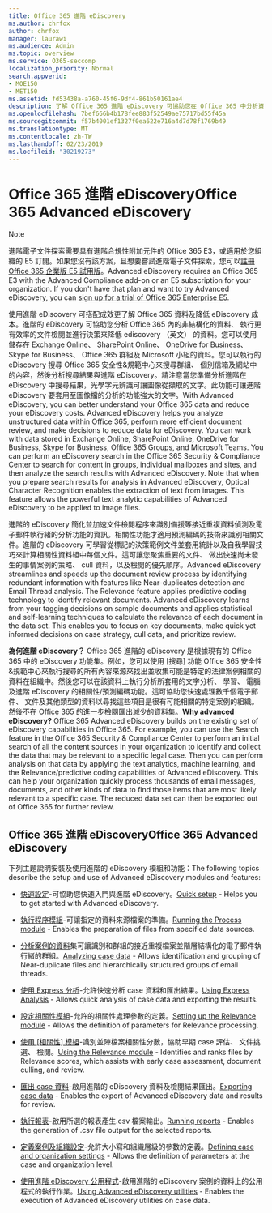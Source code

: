 ```yaml
---
title: Office 365 進階 eDiscovery
ms.author: chrfox
author: chrfox
manager: laurawi
ms.audience: Admin
ms.topic: overview
ms.service: O365-seccomp
localization_priority: Normal
search.appverid:
- MOE150
- MET150
ms.assetid: fd53438a-a760-45f6-9df4-861b50161ae4
description: 了解 Office 365 進階 eDiscovery 可協助您在 Office 365 中分析資料、 簡化文件檢閱 （英文），並制定決策有效率 ediscovery （英文）。
ms.openlocfilehash: 7bef666b4b178fee883f52549ae75717bd55f45a
ms.sourcegitcommit: f57b4001ef1327f0ea622e716a4d7d78f1769b49
ms.translationtype: MT
ms.contentlocale: zh-TW
ms.lasthandoff: 02/23/2019
ms.locfileid: "30219273"
---
```

# <a name="office-365-advanced-ediscovery"></a><span data-ttu-id="6a96c-103">Office 365 進階 eDiscovery</span><span class="sxs-lookup"><span data-stu-id="6a96c-103">Office 365 Advanced eDiscovery</span></span>

> [!NOTE]
> <span data-ttu-id="6a96c-p101">進階電子文件探索需要具有進階合規性附加元件的 Office 365 E3，或適用於您組織的 E5 訂閱。如果您沒有該方案，且想要嘗試進階電子文件探索，您可以[註冊 Office 365 企業版 E5 試用版](https://go.microsoft.com/fwlink/p/?LinkID=698279)。</span><span class="sxs-lookup"><span data-stu-id="6a96c-p101">Advanced eDiscovery requires an Office 365 E3 with the Advanced Compliance add-on or an E5 subscription for your organization. If you don't have that plan and want to try Advanced eDiscovery, you can [sign up for a trial of Office 365 Enterprise E5](https://go.microsoft.com/fwlink/p/?LinkID=698279).</span></span> 
  
<span data-ttu-id="6a96c-p102">使用進階 eDiscovery 可搭配成效更了解 Office 365 資料及降低 eDiscovery 成本。進階的 eDiscovery 可協助您分析 Office 365 內的非結構化的資料、 執行更有效率的文件檢閱並進行決策來降低 ediscovery （英文） 的資料。您可以使用儲存在 Exchange Online、 SharePoint Online、 OneDrive for Business、 Skype for Business、 Office 365 群組及 Microsoft 小組的資料。您可以執行的 eDiscovery 搜尋 Office 365 安全性&amp;規範中心來搜尋群組、 個別信箱及網站中的內容，然後分析搜尋結果與進階 eDiscovery。請注意當您準備分析進階在 eDiscovery 中搜尋結果，光學字元辨識可讓圖像從擷取的文字。此功能可讓進階 eDiscovery 要套用至圖像檔的分析的功能強大的文字。</span><span class="sxs-lookup"><span data-stu-id="6a96c-p102">With Advanced eDiscovery, you can better understand your Office 365 data and reduce your eDiscovery costs. Advanced eDiscovery helps you analyze unstructured data within Office 365, perform more efficient document review, and make decisions to reduce data for eDiscovery. You can work with data stored in Exchange Online, SharePoint Online, OneDrive for Business, Skype for Business, Office 365 Groups, and Microsoft Teams. You can perform an eDiscovery search in the Office 365 Security &amp; Compliance Center to search for content in groups, individual mailboxes and sites, and then analyze the search results with Advanced eDiscovery. Note that when you prepare search results for analysis in Advanced eDiscovery, Optical Character Recognition enables the extraction of text from images. This feature allows the powerful text analytic capabilities of Advanced eDiscovery to be applied to image files.</span></span>
  
<span data-ttu-id="6a96c-p103">進階的 eDiscovery 簡化並加速文件檢閱程序來識別備援等接近重複資料偵測及電子郵件執行緒的分析功能的資訊。相關性功能才適用預測編碼的技術來識別相關文件。進階的 eDiscovery 可學習從標記的決策範例文件並套用統計以及自我學習技巧來計算相關性資料組中每個文件。這可讓您聚焦重要的文件、 做出快速尚未發生的事情案例的策略、 cull 資料，以及檢閱的優先順序。</span><span class="sxs-lookup"><span data-stu-id="6a96c-p103">Advanced eDiscovery streamlines and speeds up the document review process by identifying redundant information with features like Near-duplicates detection and Email Thread analysis. The Relevance feature applies predictive coding technology to identify relevant documents. Advanced eDiscovery learns from your tagging decisions on sample documents and applies statistical and self-learning techniques to calculate the relevance of each document in the data set. This enables you to focus on key documents, make quick yet informed decisions on case strategy, cull data, and prioritize review.</span></span>
  
 <span data-ttu-id="6a96c-p104">**為何進階 eDiscovery？** Office 365 進階的 eDiscovery 是根據現有的 Office 365 中的 eDiscovery 功能集。例如，您可以使用 [搜尋] 功能 Office 365 安全性&amp;規範中心來執行搜尋的所有內容來源來找出並收集可能是特定的法律案例相關的資料在組織中。然後您可以在該資料上執行分析所套用的文字分析、 學習、 電腦及進階 eDiscovery 的相關性/預測編碼功能。這可協助您快速處理數千個電子郵件、 文件及其他類型的資料以尋找這些項目是很有可能相關的特定案例的組織。然後不在 Office 365 的進一步檢閱匯出減少的資料集。</span><span class="sxs-lookup"><span data-stu-id="6a96c-p104">**Why advanced eDiscovery?** Office 365 Advanced eDiscovery builds on the existing set of eDiscovery capabilities in Office 365. For example, you can use the Search feature in the Office 365 Security &amp; Compliance Center to perform an initial search of all the content sources in your organization to identify and collect the data that may be relevant to a specific legal case. Then you can perform analysis on that data by applying the text analytics, machine learning, and the Relevance/predictive coding capabilities of Advanced eDiscovery. This can help your organization quickly process thousands of email messages, documents, and other kinds of data to find those items that are most likely relevant to a specific case. The reduced data set can then be exported out of Office 365 for further review.</span></span> 
  
## <a name="office-365-advanced-ediscovery"></a><span data-ttu-id="6a96c-122">Office 365 進階 eDiscovery</span><span class="sxs-lookup"><span data-stu-id="6a96c-122">Office 365 Advanced eDiscovery</span></span>

<span data-ttu-id="6a96c-123">下列主題說明安裝及使用進階的 eDiscovery 模組和功能：</span><span class="sxs-lookup"><span data-stu-id="6a96c-123">The following topics describe the setup and use of Advanced eDiscovery modules and features:</span></span>
  
- <span data-ttu-id="6a96c-124">[快速設定](quick-setup-for-advanced-ediscovery.md)-可協助您快速入門與進階 eDiscovery。</span><span class="sxs-lookup"><span data-stu-id="6a96c-124">[Quick setup](quick-setup-for-advanced-ediscovery.md) - Helps you to get started with Advanced eDiscovery.</span></span> 
    
- <span data-ttu-id="6a96c-125">[執行程序模組](run-the-process-module-in-advanced-ediscovery.md)-可讓指定的資料來源檔案的準備。</span><span class="sxs-lookup"><span data-stu-id="6a96c-125">[Running the Process module](run-the-process-module-in-advanced-ediscovery.md) - Enables the preparation of files from specified data sources.</span></span> 
    
- <span data-ttu-id="6a96c-126">[分析案例的資料](analyze-case-data-with-advanced-ediscovery.md)集可讓識別和群組的接近重複檔案並階層結構化的電子郵件執行緒的群組。</span><span class="sxs-lookup"><span data-stu-id="6a96c-126">[Analyzing case data](analyze-case-data-with-advanced-ediscovery.md) - Allows identification and grouping of Near-duplicate files and hierarchically structured groups of email threads.</span></span> 

- <span data-ttu-id="6a96c-127">[使用 Express 分析](use-express-analysis-in-advanced-ediscovery.md)-允許快速分析 case 資料和匯出結果。</span><span class="sxs-lookup"><span data-stu-id="6a96c-127">[Using Express Analysis](use-express-analysis-in-advanced-ediscovery.md) - Allows quick analysis of case data and exporting the results.</span></span> 
    
- <span data-ttu-id="6a96c-128">[設定相關性模組](manage-relevance-setup-in-advanced-ediscovery.md)-允許的相關性處理參數的定義。</span><span class="sxs-lookup"><span data-stu-id="6a96c-128">[Setting up the Relevance module](manage-relevance-setup-in-advanced-ediscovery.md) - Allows the definition of parameters for Relevance processing.</span></span> 
    
- <span data-ttu-id="6a96c-129">[使用 [相關性] 模組](use-relevance-in-advanced-ediscovery.md)-識別並陣檔案相關性分數，協助早期 case 評估、 文件挑選、 檢閱。</span><span class="sxs-lookup"><span data-stu-id="6a96c-129">[Using the Relevance module](use-relevance-in-advanced-ediscovery.md) - Identifies and ranks files by Relevance scores, which assists with early case assessment, document culling, and review.</span></span> 
    
- <span data-ttu-id="6a96c-130">[匯出 case 資料](export-case-data-in-advanced-ediscovery.md)-啟用進階的 eDiscovery 資料及檢閱結果匯出。</span><span class="sxs-lookup"><span data-stu-id="6a96c-130">[Exporting case data](export-case-data-in-advanced-ediscovery.md) - Enables the export of Advanced eDiscovery data and results for review.</span></span> 
    
- <span data-ttu-id="6a96c-131">[執行報表](run-reports-in-advanced-ediscovery.md)-啟用所選的報表產生.csv 檔案輸出。</span><span class="sxs-lookup"><span data-stu-id="6a96c-131">[Running reports](run-reports-in-advanced-ediscovery.md) - Enables the generation of .csv file output for the selected reports.</span></span> 
    
- <span data-ttu-id="6a96c-132">[定義案例及組織設定](define-case-and-tenant-settings-in-advanced-ediscovery.md)-允許大小寫和組織層級的參數的定義。</span><span class="sxs-lookup"><span data-stu-id="6a96c-132">[Defining case and organization settings](define-case-and-tenant-settings-in-advanced-ediscovery.md) - Allows the definition of parameters at the case and organization level.</span></span> 
    
- <span data-ttu-id="6a96c-133">[使用進階 eDiscovery 公用程式](use-advanced-ediscovery-utilities.md)-啟用進階的 eDiscovery 案例的資料上的公用程式的執行作業。</span><span class="sxs-lookup"><span data-stu-id="6a96c-133">[Using Advanced eDiscovery utilities](use-advanced-ediscovery-utilities.md) - Enables the execution of  Advanced eDiscovery utilities on case data.</span></span> 
